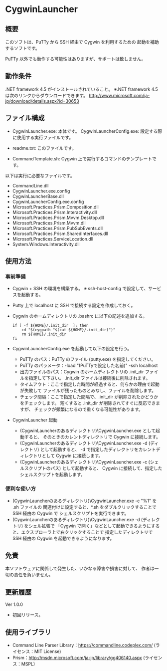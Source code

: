 CygwinLauncher
==============

## 概要
このソフトは、PuTTy から SSH 経由で Cygwin を利用するための
起動を補助するソフトです。

PuTTy 以外でも動作する可能性はありますが、サポートは致しません。

## 動作条件
.NET framework 4.5 がインストールされていること。
※.NET framework 4.5 は次のリンクからダウンロードできます。
http://www.microsoft.com/ja-jp/download/details.aspx?id=30653

## ファイル構成
* CygwinLauncher.exe: 本体です。
    CygwinLauncherConfig.exe: 設定する際に使用する実行ファイルです。
* readme.txt: このファイルです。

* CommandTemplate.sh: Cygwin 上で実行するコマンドのテンプレートです。

以下は実行に必要なファイルです。
* CommandLine.dll
* CygwinLauncher.exe.config
* CygwinLauncherBase.dll
* CygwinLauncherConfig.exe.config
* Microsoft.Practices.Prism.Composition.dll
* Microsoft.Practices.Prism.Interactivity.dll
* Microsoft.Practices.Prism.Mvvm.Desktop.dll
* Microsoft.Practices.Prism.Mvvm.dll
* Microsoft.Practices.Prism.PubSubEvents.dll
* Microsoft.Practices.Prism.SharedInterfaces.dll
* Microsoft.Practices.ServiceLocation.dll
* System.Windows.Interactivity.dll

## 使用方法

### 事前準備
* Cygwin + SSH の環境を構築する。
※ ssh-host-config で設定して、サービスを起動する。
* Putty 上で localhost に SSH で接続する設定を作成しておく。
* Cygwin のホームディレクトリの .bashrc に以下の記述を追加する。

    ```
    if [ -f ${HOME}/.init_dir  ]; then
	    cd "$(cygpath "$(cat ${HOME}/.init_dir)")"
	    rm ${HOME}/.init_dir
    fi
    ```
    
    
* CygwinLauncherConfig.exe を起動して以下の設定を行う。
    * PuTTy のパス：PuTTy のファイル (putty.exe) を指定してください。
    * PuTTy のパラメータ：-load "(PuTTyで設定した名前)" -ssh localhost
    * 出力ファイルのパス：Cygwin のホームディレクトリの .init_dir ファイルを指定して下さい。
      .init_dir ファイルは接続後に削除されます。
    * タイムアウト：ここで指定した時間が経過すると、何らかの理由で起動が失敗して
                    ファイルが残ったものとみなし、ファイルを削除します。
    * チェック間隔：ここで指定した間隔で、.init_dir が削除されたかどうかをチェックします。
                    短くすると .init_dir が削除されてすぐに反応できますが、
                    チェックが頻繁になるので重くなる可能性があります。

* CygwinLauncher 起動
    * (CygwinLauncherのあるディレクトリ)\CygwinLauncher.exe として起動すると、
      そのときのカレントディレクトリで Cygwin に接続します。
    * (CygwinLauncherのあるディレクトリ)\CygwinLauncher.exe -d (ディレクトリ) として起動すると、
      -d で指定したディレクトリをカレントディレクトリとして Cygwin に接続します。
    * (CygwinLauncherのあるディレクトリ)\CygwinLauncher.exe -c (シェルスクリプトのパス) として起動すると、
      Cygwin に接続して、指定したシェルスクリプトを起動します。

### 便利な使い方
* (CygwinLauncherのあるディレクトリ)\CygwinLauncher.exe -c "%1" を .sh ファイルの
  関連付けに設定すると、*.sh をダブルクリックすることで SSH 経由の Cygwin で
  シェルスクリプトを実行できます。
* (CygwinLauncherのあるディレクトリ)\CygwinLauncher.exe -d (ディレクトリ) をシェル拡張で
  「Cygwin で開く」などとして起動できるようにすると、エクスプローラ上で右クリックすることで
  指定したディレクトリで SSH 経由の Cygwin を起動できるようになります。

##  免責
本ソフトウェアに関係して発生した、いかなる障害や損害に対して、
作者は一切の責任を負いません。

## 更新履歴
Ver 1.0.0
* 初回リリース。

## 使用ライブラリ
* Command Line Parser Library：https://commandline.codeplex.com/
  (ライセンス：MIT License)
* Prism：http://msdn.microsoft.com/ja-jp/library/gg406140.aspx
  (ライセンス：MSPL)
